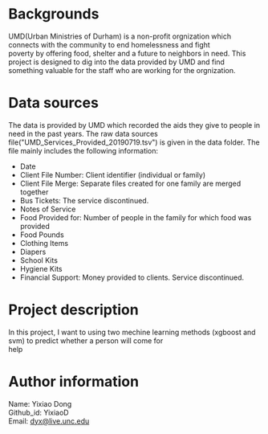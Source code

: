 # Backgrounds
UMD(Urban Ministries of Durham) is a non-profit orgnization which connects with the community to end homelessness and fight  
poverty by offering food, shelter and a future to neighbors in need. This project is designed to dig into the data provided by 
UMD and find something valuable for the staff who are working for the orgnization.

# Data sources 
The data is provided by UMD which recorded the aids they give to people in need in the past years. The raw data sources  
file("UMD_Services_Provided_20190719.tsv") is given in the data folder. The file mainly includes the following information:
  * Date
  * Client File Number: Client identifier (individual or family)
  * Client File Merge: Separate files created for one family are merged together
  * Bus Tickets: The service discontinued.
  * Notes of Service
  * Food Provided for: Number of people in the family for which food was provided
  * Food Pounds
  * Clothing Items
  * Diapers
  * School Kits
  * Hygiene Kits
  * Financial Support: Money provided to clients. Service discontinued.

# Project description
In this project, I want to using two mechine learning methods (xgboost and svm) to predict whether a person will come for  
help


# Author information
Name: Yixiao Dong  
Github_id: YixiaoD  
Email: dyx@live.unc.edu
